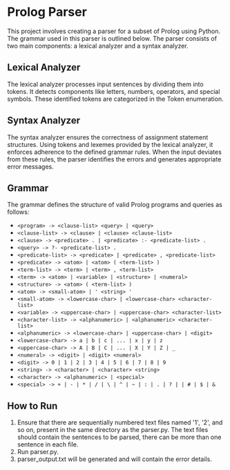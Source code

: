 # Prolog Parser

This project involves creating a parser for a subset of Prolog using Python. The grammar used in this parser is outlined below. The parser consists of two main components: a lexical analyzer and a syntax analyzer.

## Lexical Analyzer

The lexical analyzer processes input sentences by dividing them into tokens. It detects components like letters, numbers, operators, and special symbols. These identified tokens are categorized in the Token enumeration.

## Syntax Analyzer

The syntax analyzer ensures the correctness of assignment statement structures. Using tokens and lexemes provided by the lexical analyzer, it enforces adherence to the defined grammar rules. When the input deviates from these rules, the parser identifies the errors and generates appropriate error messages.

## Grammar

The grammar defines the structure of valid Prolog programs and queries as follows:

- `<program> -> <clause-list> <query> | <query>`
- `<clause-list> -> <clause> | <clause> <clause-list>`
- `<clause> -> <predicate> . | <predicate> :- <predicate-list> .`
- `<query> -> ?- <predicate-list> .`
- `<predicate-list> -> <predicate> | <predicate> , <predicate-list>`
- `<predicate> -> <atom> | <atom> ( <term-list> )`
- `<term-list> -> <term> | <term> , <term-list>`
- `<term> -> <atom> | <variable> | <structure> | <numeral>`
- `<structure> -> <atom> ( <term-list> )`
- `<atom> -> <small-atom> | ' <string> '`
- `<small-atom> -> <lowercase-char> | <lowercase-char> <character-list>`
- `<variable> -> <uppercase-char> | <uppercase-char> <character-list>`
- `<character-list> -> <alphanumeric> | <alphanumeric> <character-list>`
- `<alphanumeric> -> <lowercase-char> | <uppercase-char> | <digit>`
- `<lowercase-char> -> a | b | c | ... | x | y | z`
- `<uppercase-char> -> A | B | C | ... | X | Y | Z | _`
- `<numeral> -> <digit> | <digit> <numeral>`
- `<digit> -> 0 | 1 | 2 | 3 | 4 | 5 | 6 | 7 | 8 | 9`
- `<string> -> <character> | <character> <string>`
- `<character> -> <alphanumeric> | <special>`
- `<special> -> + | - | * | / | \ | ^ | ~ | : | . | ? | | # | $ | &`

## How to Run

1. Ensure that there are sequentially numbered text files named '1', '2', and so on, present in the same directory as the parser.py. The text files should contain the sentences to be parsed, there can be more than one sentence in each file.
2. Run parser.py.
3. parser_output.txt will be generated and will contain the error details.
